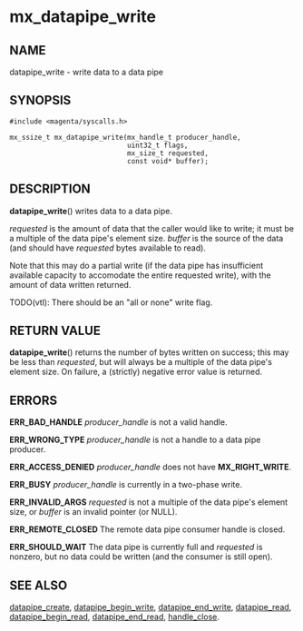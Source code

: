 # mx_datapipe_write

## NAME

datapipe_write - write data to a data pipe

## SYNOPSIS

```
#include <magenta/syscalls.h>

mx_ssize_t mx_datapipe_write(mx_handle_t producer_handle,
                             uint32_t flags,
                             mx_size_t requested,
                             const void* buffer);
```

## DESCRIPTION

**datapipe_write**() writes data to a data pipe.

*requested* is the amount of data that the caller would like to write; it must
be a multiple of the data pipe's element size. *buffer* is the source of the
data (and should have *requested* bytes available to read).

Note that this may do a partial write (if the data pipe has insufficient
available capacity to accomodate the entire requested write), with the amount of
data written returned.

TODO(vtl): There should be an "all or none" write flag.

## RETURN VALUE

**datapipe_write**() returns the number of bytes written on success; this may be
less than *requested*, but will always be a multiple of the data pipe's element
size. On failure, a (strictly) negative error value is returned.

## ERRORS

**ERR_BAD_HANDLE**  *producer_handle* is not a valid handle.

**ERR_WRONG_TYPE**  *producer_handle* is not a handle to a data pipe producer.

**ERR_ACCESS_DENIED**  *producer_handle* does not have **MX_RIGHT_WRITE**.

**ERR_BUSY**  *producer_handle* is currently in a two-phase write.

**ERR_INVALID_ARGS**  *requested* is not a multiple of the data pipe's element
size, or *buffer* is an invalid pointer (or NULL).

**ERR_REMOTE_CLOSED**  The remote data pipe consumer handle is closed.

**ERR_SHOULD_WAIT**  The data pipe is currently full and *requested* is nonzero,
but no data could be written (and the consumer is still open).

## SEE ALSO

[datapipe_create](datapipe_create.md),
[datapipe_begin_write](datapipe_begin_write.md),
[datapipe_end_write](datapipe_end_write.md),
[datapipe_read](datapipe_read.md),
[datapipe_begin_read](datapipe_begin_read.md),
[datapipe_end_read](datapipe_end_read.md),
[handle_close](handle_close.md).
